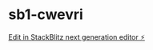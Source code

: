 # sb1-cwevri

[Edit in StackBlitz next generation editor ⚡️](https://stackblitz.com/~/github.com/stefaniprata/sb1-cwevri)